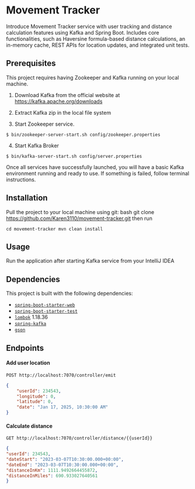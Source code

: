 # Movement Tracker
Introduce Movement Tracker service with user tracking and distance calculation features using Kafka and Spring Boot. Includes core functionalities, such as Haversine formula-based distance calculations, an in-memory cache, REST APIs for location updates, and integrated unit tests.
## Prerequisites
This project requires having Zookeeper and Kafka running on your local machine.
1. Download Kafka from the official website at https://kafka.apache.org/downloads

2. Extract Kafka zip in the local file system

3. Start Zookeeper service.
```shell
$ bin/zookeeper-server-start.sh config/zookeeper.properties
```
4. Start Kafka Broker
```shell
$ bin/kafka-server-start.sh config/server.properties
```
Once all services have successfully launched, you will have a basic Kafka environment running and ready to use.
If something is failed, follow terminal instructions.

## Installation
Pull the project to your local machine using git:
bash git clone https://github.com/Karen3110/movement-tracker.git
then run
```shell
cd movement-tracker mvn clean install
```
## Usage
Run the application after starting Kafka service from your IntelliJ IDEA
## Dependencies
This project is built with the following dependencies:

- [`spring-boot-starter-web`](https://spring.io/projects/spring-boot)
- [`spring-boot-starter-test`](https://spring.io/projects/spring-boot)
- [`lombok`](https://projectlombok.org/) 1.18.36
- [`spring-kafka`](https://spring.io/projects/spring-kafka)
- [`gson`](https://github.com/google/gson)

## Endpoints

#### Add user location
`POST http://localhost:7070/controller/emit`
```json
{
    "userId": 234543,
    "longitude": 0,
    "latitude": 0,
    "date": "Jan 17, 2025, 10:30:00 AM"
}
```
#### Calculate distance
`GET http://localhost:7070/controller/distance/{{userId}}`
```json
{
"userId": 234543,
"dateStart": "2023-03-07T10:30:00.000+00:00",
"dateEnd": "2023-03-07T10:30:00.000+00:00",
"distanceInKm": 1111.9492664455872,
"distanceInMiles": 690.933027640561
}
```

